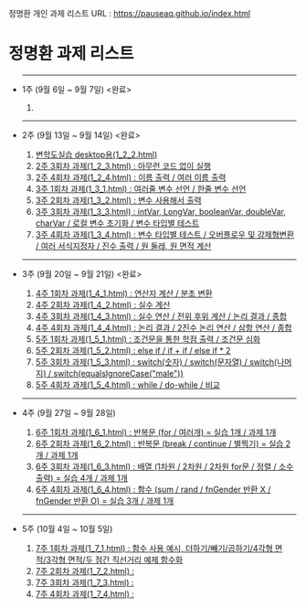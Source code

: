 정명환 개인 과제 리스트 URL : https://pauseaq.github.io/index.html

<body>
<h1>정명환 과제 리스트</h3>
  <ul><hr/>
  <li> 1주 (9월 6일 ~ 9월 7일) <완료></li>
  <ol>
    <li><a href="https://pauseaq.github.io/java/1_1_1.html>Eclipse 초기 실행(1_1_1.html)" target="_blank"></a></li>
  </ol><hr/>
  <li> 2주 (9월 13일 ~ 9월 14일) <완료></li>
  <ol>
    <li><a href="https://pauseaq.github.io/java/1_2_2.html" target="_blank">변학도실습 desktop용(1_2_2.html)</a></li>
    <li><a href="https://pauseaq.github.io/java/1_2_3.html" target="_blank">2주 3회차 과제(1_2_3.html) : 아무런 코드 없이 실행</a></li>
    <li><a href="https://pauseaq.github.io/java/1_2_4.html" target="_blank">2주 4회차 과제(1_2_4.html) : 이름 출력 / 여러 이름 출력</a></li>
    <li><a href="https://pauseaq.github.io/java/1_3_1.html" target="_blank">3주 1회차 과제(1_3_1.html) : 여러줄 변수 선언 / 한줄 변수 선언</a></li>
    <li><a href="https://pauseaq.github.io/java/1_3_2.html" target="_blank">3주 2회차 과제(1_3_2.html) : 변수 사용해서 출력</a></li>
    <li><a href="https://pauseaq.github.io/java/1_3_3.html" target="_blank">3주 3회차 과제(1_3_3.html) : intVar, LongVar, booleanVar, doubleVar, charVar / 로컬 변수 초기화 / 변수 타입별 테스트</a></li>
    <li><a href="https://pauseaq.github.io/java/1_3_4.html" target="_blank">3주 4회차 과제(1_3_4.html) : 변수 타입별 테스트 / 오버플로우 및 강제형변환 / 여러 서식지정자 / 진수 출력 / 원 둘레, 원 면적 계산</a></li>
  </ol><hr/>
  <li> 3주 (9월 20일 ~ 9월 21일) <완료></li>
  <ol>
    <li><a href="https://pauseaq.github.io/java/1_4_1.html" target="_blank">4주 1회차 과제(1_4_1.html) : 연산자 계산 / 분초 변환</a></li>
    <li><a href="https://pauseaq.github.io/java/1_4_2.html" target="_blank">4주 2회차 과제(1_4_2.html) : 실수 계산</a></li>
    <li><a href="https://pauseaq.github.io/java/1_4_3.html" target="_blank">4주 3회차 과제(1_4_3.html) : 실수 연산 / 전위 후위 계산 / 논리 결과 / 종합</a></li>
    <li><a href="https://pauseaq.github.io/java/1_4_4.html" target="_blank">4주 4회차 과제(1_4_4.html) : 논리 결과 / 2진수 논리 연산 / 삼항 연산 / 종합</a></li>
    <li><a href="https://pauseaq.github.io/java/1_5_1.html" target="_blank">5주 1회차 과제(1_5_1.html) : 조건문을 통한 학점 출력 / 조건문 심화</a></li>
    <li><a href="https://pauseaq.github.io/java/1_5_2.html" target="_blank">5주 2회차 과제(1_5_2.html) : else if / if + if / else if * 2</a></li>
    <li><a href="https://pauseaq.github.io/java/1_5_3.html" target="_blank">5주 3회차 과제(1_5_3.html) : switch(숫자) / switch(문자열) / switch(나머지) / switch(equalsIgnoreCase("male"))</a></li>
    <li><a href="https://pauseaq.github.io/java/1_5_4.html" target="_blank">5주 4회차 과제(1_5_4.html) : while / do-while / 비교</a></li>
  </ol> <hr/>
  <li> 4주 (9월 27일 ~ 9월 28일)</li>
  <ol>
    <li><a href="https://pauseaq.github.io/java/1_6_1.html" target="_blank">6주 1회차 과제(1_6_1.html) : 반복문 (for / 여러개) = 실습 1개 / 과제 1개</a></li>
    <li><a href="https://pauseaq.github.io/java/1_6_2.html" target="_blank">6주 2회차 과제(1_6_2.html) : 반복문 (break / continue / 별찍기) = 실습 2개 / 과제 1개</a></li>
    <li><a href="https://pauseaq.github.io/java/1_6_3.html" target="_blank">6주 3회차 과제(1_6_3.html) : 배열 (1차원 / 2차원 / 2차원 for문 / 정렬 / 소수 출력) = 실습 4개 / 과제 1개</a></li>
    <li><a href="https://pauseaq.github.io/java/1_6_4.html" target="_blank">6주 4회차 과제(1_6_4.html) : 함수 (sum / rand / fnGender 반환 X / fnGender 반환 O) = 실습 3개 / 과제 1개</a></li>
  </ol> <hr/>
  <li> 5주 (10월 4일 ~ 10월 5일)</li>
  <ol>
    <li><a href="https://pauseaq.github.io/java/1_7_1.html" target="_blank">7주 1회차 과제(1_7_1.html) : 함수 사용 예시, 더하기/빼기/곱하기/4각형 면적/3각형 면적/두 점간 직선거리 예제 함수화</a></li>
    <li><a href="https://pauseaq.github.io/java/1_7_2.html" target="_blank">7주 2회차 과제(1_7_2.html) : </a></li>
    <li><a href="https://pauseaq.github.io/java/1_7_3.html" target="_blank">7주 3회차 과제(1_7_3.html) : </a></li>
    <li><a href="https://pauseaq.github.io/java/1_7_4.html" target="_blank">7주 4회차 과제(1_7_4.html) : </a></li>
  </ol>
  </ul>
</body>
